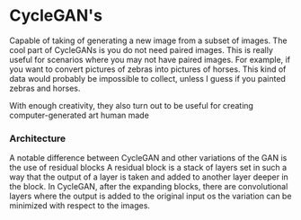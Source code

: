 # CycleGAN's

Capable of taking of generating a new image from a subset of images. The cool part of CycleGANs is you do not need paired images. This is really useful for scenarios where you may not have paired images. For example, if you want to convert pictures of zebras into pictures of horses. This kind of data would probably be impossible to collect, unless I guess if you painted zebras and horses.

With enough creativity, they also turn out to be useful for creating computer-generated art human made


### Architecture
A notable difference between CycleGAN and other variations of the GAN is the use of residual blocks
A residual block is a stack of layers set in such a way that the output of a layer is taken and added to another layer deeper in the block. In CycleGAN, after the expanding blocks, there are convolutional layers where the output is added to the original input os the variation can be minimized with respect to the images.

